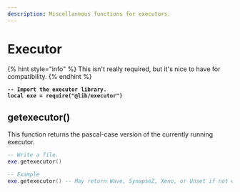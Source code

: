 ```yaml
---
description: Miscellaneous functions for executors.
---
```


# Executor

{% hint style="info" %}
This isn't really required, but it's nice to have for compatibility.
{% endhint %}

<pre class="language-lua"><code class="lang-lua"><strong>-- Import the executor library.
</strong><strong>local exe = require("@lib/executor")
</strong></code></pre>

## getexecutor()

This function returns the pascal-case version of the currently running executor.

```lua
-- Write a file.
exe.getexecutor()

-- Example
exe.getexecutor() -- May return Wave, SynapseZ, Xeno, or Unset if not declared.
```
